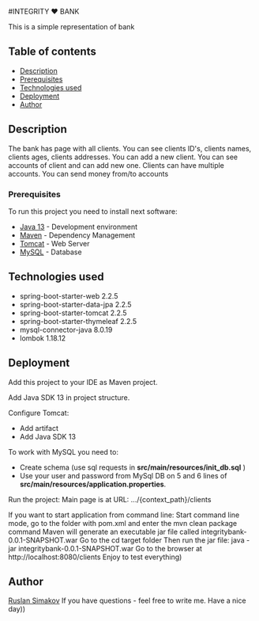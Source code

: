 #INTEGRITY ❤ BANK

This is a simple representation of bank

## Table of contents 
* [Description](#description)
* [Prerequisites](#prerequisites)
* [Technologies used](#technologies-used)
* [Deployment](#deployment)
* [Author](#author)


## Description

The bank has page with all clients. You can see clients ID's, clients names, clients ages, clients addresses. 
You can add a new client.
You can see accounts of client and can add new one.
Clients can have multiple accounts. You can send money from/to accounts



### Prerequisites

To run this project you need to install next software: 
* [Java 13](https://www.oracle.com/technetwork/java/javase/downloads/jdk11-downloads-5066655.html) - 
Development environment 
* [Maven](https://maven.apache.org/) - Dependency Management
* [Tomcat](http://tomcat.apache.org/) - Web Server
* [MySQL](https://www.mysql.com/) - Database

## Technologies used

*  spring-boot-starter-web 2.2.5
*  spring-boot-starter-data-jpa 2.2.5
*  spring-boot-starter-tomcat 2.2.5
*  spring-boot-starter-thymeleaf 2.2.5
*  mysql-connector-java 8.0.19
*  lombok 1.18.12

## Deployment

Add this project to your IDE as Maven project.

Add Java SDK 13 in project structure.

Configure Tomcat:
- Add artifact
- Add Java SDK 13


To work with MySQL you need to:
- Create schema (use sql requests in **src/main/resources/init_db.sql** )
- Use your user and password from MySql DB on 5 and 6 lines of **src/main/resources/application.properties**.

Run the project:
Main page is at URL: .../{context_path}/clients

If you want to start application from command line:
Start command line mode, go to the folder with pom.xml and enter the mvn clean package command
Maven will generate an executable jar file called integritybank-0.0.1-SNAPSHOT.war
Go to the cd target folder
Then run the jar file: java -jar integritybank-0.0.1-SNAPSHOT.war
Go to the browser at http://localhost:8080/clients
Enjoy to test everything)
## Author
 [Ruslan Simakov](ua667766706@gmail.com)
If you have questions - feel free to write me.
Have a nice day))

